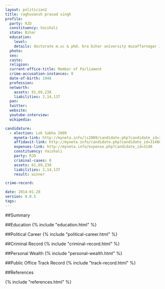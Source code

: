 ```yaml
---
layout: politician2
title: raghuvansh prasad singh
profile: 
  party: RJD
  constituency: Vaishali
  state: Bihar
  education: 
    level: 
    details: doctorate m.sc & phd. bra bihar university muzaffarnagar 1992
  photo: 
  sex: 
  caste: 
  religion: 
  current-office-title: Member of Parliament
  crime-accusation-instances: 0
  date-of-birth: 1948
  profession: 
  networth: 
    assets: 61,69,238
    liabilities: 2,14,137
  pan: 
  twitter: 
  website: 
  youtube-interview: 
  wikipedia: 

candidature: 
  - election: Lok Sabha 2009
    myneta-link: http://myneta.info/ls2009/candidate.php?candidate_id=3148
    affidavit-link: http://myneta.info/candidate.php?candidate_id=3148&scan=original
    expenses-link: http://myneta.info/expense.php?candidate_id=3148
    constituency: Vaishali 
    party: RJD
    criminal-cases: 0
    assets: 61,69,238
    liabilities: 2,14,137
    result: winner 

crime-record: 

date: 2014-01-28
version: 0.0.5
tags: 
---
```

##Summary


##Education
{% include "education.html" %}


##Political Career
{% include "political-career.html" %}


##Criminal Record
{% include "criminal-record.html" %}


##Personal Wealth
{% include "personal-wealth.html" %}


##Public Office Track Record
{% include "track-record.html" %}


##References


{% include "references.html" %}
